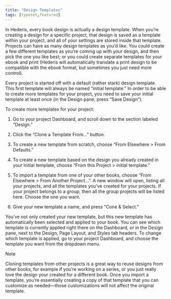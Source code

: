 ```yaml
---
title: "Design Templates"
tags: [typeset,featured]
---
```

 
<html><body><section data-type="chapter" class="hsecchapter" data-hederis-type="hsecchapter" id="design-templates" data-pi-attrs="id: design-templates; data-tags: typeset,featured;" role="doc-chapter" data-tags="typeset,featured" data-author-name=" " data-book-title=" " title="Design Templates"><p class="hblkp" data-hederis-type="hblkp" id="p7OwrrGZ5">In Hederis, every book design is actually a design template. When you&#8217;re creating a design for a specific project, that design is saved as a template within your project, and all of your settings are stored inside that template. Projects can have as many design templates as you&#8217;d like. You could create a few different templates as you&#8217;re coming up with your design, and then pick the one you like best; or you could create separate templates for your ebook and print (Hederis will automatically translate a print design to be compatible with the ebook format, but sometimes you just need more control).</p><p class="hblkp" data-hederis-type="hblkp" id="pSFPwVx4j">Every project is started off with a default (rather stark) design template. This first template will always be named &#8220;initial template.&#8221; In order to be able to create more templates for your project, you need to save your initial template at least once (in the Design pane, press &#8220;Save Design&#8221;).</p><p class="hblkp" data-hederis-type="hblkp" id="pcx427sYP">To create more templates for your project:</p><ol class="hwprnumlist" data-hederis-type="hwprnumlist" id="pIaSxi3Fn"><li class="hblkoli" data-hederis-type="hblkoli" id="litTqJtW4Z"><p class="hblkoli" data-hederis-type="hblklip" id="pDnC2Njap">Go to your project Dashboard, and scroll down to the section labeled &#8220;Design.&#8221;</p></li><li class="hblkoli" data-hederis-type="hblkoli" id="lilkXnjkBh"><p class="hblkoli" data-hederis-type="hblklip" id="pYYVy4yw4">Click the &#8220;Clone a Template From&#8230;&#8221; button.</p></li><li class="hblkoli" data-hederis-type="hblkoli" id="liiIMom8H8"><p class="hblkoli" data-hederis-type="hblklip" id="p6ytMBPI3">To create a new template from scratch, choose &#8220;From Elsewhere &gt; From Defaults.&#8221;</p></li><li class="hblkoli" data-hederis-type="hblkoli" id="livj97PHpD"><p class="hblkoli" data-hederis-type="hblklip" id="pug42s85m">To create a new template based on the design you already created in your initial template, choose &#8220;From this Project &gt; initial template.&#8221;</p></li><li class="hblkoli" data-hederis-type="hblkoli" id="liQV3YWFz4"><p class="hblkoli" data-hederis-type="hblklip" id="p7dBcDPJl">To import a template from one of your other books, choose &#8220;From Elsewhere &gt; From Another Project&#8230;&#8221;. A new window will open, listing all your projects, and all the templates you&#8217;ve created for your projects. If your project belongs to a group, then all the group projects will be listed here. Choose the one you want.</p></li><li class="hblkoli" data-hederis-type="hblkoli" id="liHn7h48n7"><p class="hblkoli" data-hederis-type="hblklip" id="pq4tH2iLl">Give your new template a name, and press &#8220;Cone &amp; Select.&#8221;</p></li></ol><p class="hblkp" data-hederis-type="hblkp" id="pDZHSFiuS">You&#8217;ve not only created your new template, but this new template has automatically been selected and applied to your book. You can see which template is currently applied right there on the Dashboard, or in the Design pane, next to the Design, Page Layout, and Styles tab headers. To change which template is applied, go to your project Dashboard, and choose the template you want from the dropdown menu.</p><aside class="hwprbox box" data-hederis-type="hwprbox" id="pCW2hYVPF" data-type="sidebar"><p class="hblktype" data-hederis-type="hblktype" id="pK3FQabRk">Note</p><p class="hblkp" data-hederis-type="hblkp" id="p6rzHOMiX">Cloning templates from other projects is a great way to reuse designs from other books, for example if you&#8217;re working on a series, or you just really love the design your created for a different book. Once you import a template, you&#8217;re essentially creating a copy of that template that you can customize as needed&#8212;those customizations will not affect the original template.</p></aside></section></body></html>
